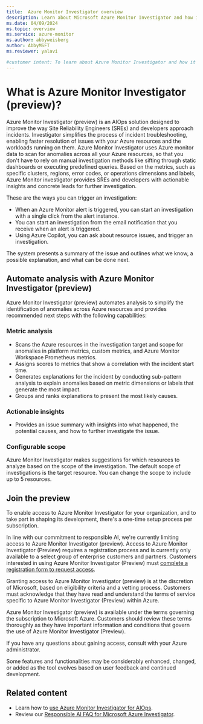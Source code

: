 ```yaml
---
title:  Azure Monitor Investigator overview
description: Learn about Microsoft Azure Monitor Investigator and how it can help troubleshoot incidents in Azure resources using AI.
ms.date: 04/09/2024
ms.topic: overview
ms.service: azure-monitor
ms.author: abbyweisberg
author: AbbyMSFT
ms.reviewer: yalavi

#customer intent: To learn about Azure Monitor Investigator and how it can help me troubleshoot incidents in Azure resources.
---
```


# What is Azure Monitor Investigator (preview)?

Azure Monitor Investigator (preview) is an AIOps solution designed to improve the way Site Reliability Engineers (SREs) and developers approach incidents. Investigator  simplifies the process of incident troubleshooting, enabling faster resolution of issues with your Azure resources and the workloads running on them. Azure Monitor Investigator uses Azure monitor data to scan for anomalies across all your Azure resources, so that you don't have to rely on manual investigation methods like sifting through static dashboards or executing predefined queries. Based on the metrics, such as specific clusters, regions, error codes, or operations dimensions and labels, Azure Monitor investigator provides SREs and developers with actionable insights and concrete leads for further investigation.

These are the ways you can trigger an investigation:

- When an Azure Monitor alert is triggered, you can start an investigation with a single click from the alert instance.
- You can start an investigation from the email notification that you receive when an alert is triggered.
- Using Azure Copilot, you can ask about resource issues, and trigger an investigation.

The system presents a summary of the issue and outlines what we know, a possible explanation, and what can be done next.

## Automate analysis with Azure Monitor Investigator (preview)
Azure Monitor Investigator (preview) automates analysis to simplify the identification of anomalies across Azure resources and provides recommended next steps with the following capabilities:

### Metric analysis
- Scans the Azure resources in the investigation target and scope for anomalies in platform metrics, custom metrics, and Azure Monitor Workspace Prometheus metrics.
- Assigns scores to metrics that show a correlation with the incident start time.
- Generates explanations for the incident by conducting sub-pattern analysis to explain anomalies based on metric dimensions or labels that generate the most impact. 
- Groups and ranks explanations to present the most likely causes.

### Actionable insights
- Provides an issue summary with insights into what happened, the potential causes, and how to further investigate the issue.

### Configurable scope
Azure Monitor Investigator makes suggestions for which resources to analyze based on the scope of the investigation. The default scope of investigations is the target resource. You can change the scope to include up to 5 resources.

## Join the preview
To enable access to Azure Monitor Investigator for your organization, and to take part in shaping its development, there's a one-time setup process per subscription.

In line with our commitment to responsible AI, we're currently limiting access to Azure Monitor Investigator (preview). Access to Azure Monitor Investigator (Preview) requires a registration process and is currently only available to a select group of enterprise customers and partners. Customers interested in using Azure Monitor Investigator (Preview) must [complete a registration form to request access](https://forms.office.com/r/hW2QJhXE2N).

Granting access to Azure Monitor Investigator (preview) is at the discretion of Microsoft, based on eligibility criteria and a vetting process. Customers must acknowledge that they have read and understand the terms of service specific to Azure Monitor Investigator (Preview) within Azure.

Azure Monitor Investigator (preview) is available under the terms governing the subscription to Microsoft Azure. Customers should review these terms thoroughly as they have important information and conditions that govern the use of Azure Monitor Investigator (Preview).

If you have any questions about gaining access, consult with your Azure administrator.

Some features and functionalities may be considerably enhanced, changed, or added as the tool evolves based on user feedback and continued development.

## Related content

- Learn how to [use Azure Monitor Investigator for AIOps](investigate-alert-instance.md).
- Review our [Responsible AI FAQ for Microsoft Azure Investigator](responsible-ai-faq.md).
